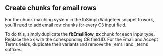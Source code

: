 ## Create chunks for email rows

For the chunk matching system in the fbSimplxWidgeteer snippet to work, you'll need to add email row chunks for every CB input field.

To do this, simply duplicate the **fbEmailRow_xx** chunk for each input type. Replace the xx with the corresponding CB field ID.
For the Email and Accept Terms fields, duplicate their variants and remove the _email and _terms suffixes.
